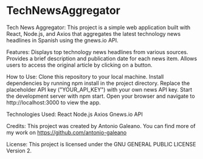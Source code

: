 # TechNewsAggregator

Tech News Aggregator: This project is a simple web application built with React, Node.js, and Axios that aggregates the latest technology news headlines in Spanish using the gnews.io API.

Features:
Displays top technology news headlines from various sources.
Provides a brief description and publication date for each news item.
Allows users to access the original article by clicking on a button.

How to Use:
Clone this repository to your local machine.
Install dependencies by running npm install in the project directory.
Replace the placeholder API key ("YOUR_API_KEY") with your own news API key.
Start the development server with npm start.
Open your browser and navigate to http://localhost:3000 to view the app.

Technologies Used:
React
Node.js
Axios
Gnews.io API

Credits:
This project was created by Antonio Galeano. You can find more of my work on https://github.com/antonio-galeano

License:
This project is licensed under the GNU GENERAL PUBLIC LICENSE Version 2.